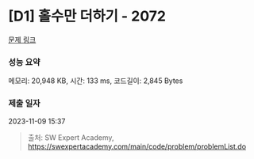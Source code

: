 # [D1] 홀수만 더하기 - 2072 

[문제 링크](https://swexpertacademy.com/main/code/problem/problemDetail.do?contestProbId=AV5QSEhaA5sDFAUq) 

### 성능 요약

메모리: 20,948 KB, 시간: 133 ms, 코드길이: 2,845 Bytes

### 제출 일자

2023-11-09 15:37



> 출처: SW Expert Academy, https://swexpertacademy.com/main/code/problem/problemList.do